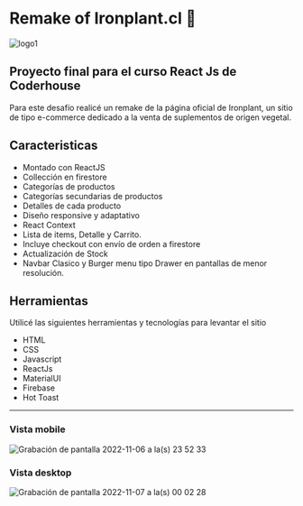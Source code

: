 # Remake of Ironplant.cl 🌱
![logo1](https://user-images.githubusercontent.com/87249022/200217369-068dad68-8e32-4a4e-be20-75f6f47581c2.png)

## Proyecto final para el curso React Js de Coderhouse

Para este desafío realicé un remake de la página oficial de Ironplant, un sitio de tipo  e-commerce dedicado a la venta de suplementos de origen vegetal. 



## Caracteristicas
- Montado con ReactJS
- Collección en firestore
- Categorías de productos
- Categorías secundarias de productos
- Detalles de cada producto
- Diseño responsive y adaptativo
- React Context
- Lista de items, Detalle y Carrito.
- Incluye checkout con envío de orden a firestore
- Actualización de Stock
- Navbar Clasico y Burger menu tipo Drawer en pantallas de menor resolución.

## Herramientas
Utilicé las siguientes herramientas y tecnologías para levantar el sitio
- HTML
- CSS
- Javascript
- ReactJs 
- MaterialUI
- Firebase
- Hot Toast

___
### Vista mobile
![Grabación de pantalla 2022-11-06 a la(s) 23 52 33](https://user-images.githubusercontent.com/87249022/200217511-36275569-3852-4505-b1b8-9d9c6540acc3.gif)


### Vista desktop
![Grabación de pantalla 2022-11-07 a la(s) 00 02 28](https://user-images.githubusercontent.com/87249022/200218157-861a848a-edfc-4ee5-a60b-d1603da039f7.gif)
